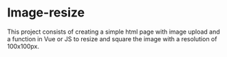 # Image-resize
This project consists of creating a simple html page with image upload and a function in Vue or JS to resize and square the image with a resolution of 100x100px.
